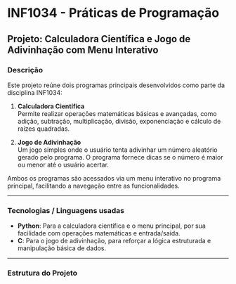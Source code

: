 # INF1034 - Práticas de Programação

## Projeto: Calculadora Científica e Jogo de Adivinhação com Menu Interativo

### Descrição

Este projeto reúne dois programas principais desenvolvidos como parte da disciplina INF1034:

1. **Calculadora Científica**  
   Permite realizar operações matemáticas básicas e avançadas, como adição, subtração, multiplicação, divisão, exponenciação e cálculo de raízes quadradas.

2. **Jogo de Adivinhação**  
   Um jogo simples onde o usuário tenta adivinhar um número aleatório gerado pelo programa. O programa fornece dicas se o número é maior ou menor até o usuário acertar.

Ambos os programas são acessados via um menu interativo no programa principal, facilitando a navegação entre as funcionalidades.

---

### Tecnologias / Linguagens usadas

- **Python**: Para a calculadora científica e o menu principal, por sua facilidade com operações matemáticas e entrada/saída.
- **C**: Para o jogo de adivinhação, para reforçar a lógica estruturada e manipulação básica de dados.

---

### Estrutura do Projeto

